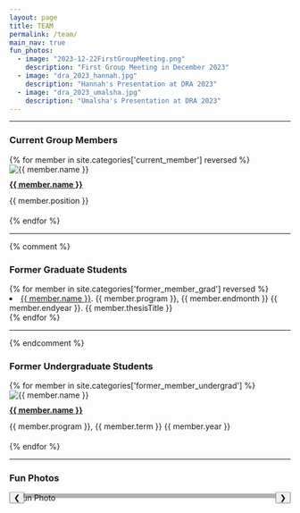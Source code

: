 ```yaml
---
layout: page
title: TEAM
permalink: /team/
main_nav: true
fun_photos: 
  - image: "2023-12-22FirstGroupMeeting.png"
    description: "First Group Meeting in December 2023"
  - image: "dra_2023_hannah.jpg"
    description: "Hannah's Presentation at DRA 2023"
  - image: "dra_2023_umalsha.jpg"
    description: "Umalsha's Presentation at DRA 2023"
---
```


---

<style>
  /* Add your custom styles here */
  
  .member-info {
    margin-bottom: 20px; /* Adjust bottom margin for each member-info block */
  }

  h4 {
    margin-top: 10px; /* Adjust top margin for h4 headers */
    margin-bottom: 5px; /* Adjust bottom margin for h4 headers */
  }
</style>

<h3>Current Group Members</h3>
{% for member in site.categories['current_member'] reversed %}
  <div class="col-lg-3 col-md-3 col-sm-3">
    <div class="member-info">
      <div class="image-container square-image">
        <img src="{{ site.baseurl }}/assets/img/{{ member.img }}" alt="{{ member.name }}">
      </div>
      <div class="text-container">
        <h4><a href="{{  member.url | prepend: site.baseurl }}">{{ member.name }}</a></h4>
        <!-- Add other text content here -->
        <p style="line-height: 1.0;">{{ member.position }}</p>
      </div>
    </div>
  </div><!-- /col-lg-3 -->
{% endfor %}

<hr>

{% comment %}
<h3>Former Graduate Students</h3>
{% for member in site.categories['former_member_grad'] reversed %}
  <li>
    <a href="{{ member.url | prepend: site.baseurl }}">{{ member.name }}</a>. {{ member.program }}, {{ member.endmonth }} {{ member.endyear }}. {{ member.thesisTitle }}
  </li>
{% endfor %}

<hr>
{% endcomment %}

<h3>Former Undergraduate Students</h3>
{% for member in site.categories['former_member_undergrad'] %}
  <div class="col-lg-3 col-md-3 col-sm-3">
    <div class="member-info">
      <div class="image-container square-image">
        <img src="{{ site.baseurl }}/assets/img/{{ member.img }}" alt="{{ member.name }}">
      </div>
      <div class="text-container">
        <h4><a href="{{  member.url | prepend: site.baseurl }}">{{ member.name }}</a></h4>
        <!-- Add other text content here -->
        <p style="line-height: 1.0;">{{ member.program }}, {{ member.term }} {{ member.year }}</p>
      </div>
    </div>
  </div><!-- /col-lg-3 -->
{% endfor %}


<hr>

<h3>Fun Photos</h3>
<div id="funPhotoGallery" style="max-width: 1000px; margin: 0 auto; position: relative;">
  <button id="prevFunPhoto" style="position: absolute; left: 0; top: 50%; transform: translateY(-50%);">&#10094;</button>
  <img id="currentFunPhoto" src="" alt="Fun Photo" style="max-width: 1000px; height: auto; display: block; margin: 0 auto;">
  <div id="photoDescription" style="position: absolute; bottom: 8px; left: 5%; background-color: rgba(0, 0, 0, 0.3); color: white; padding: 4px; width: calc(100% - 10%); box-sizing: border-box; font-size: 14px;">
    <!-- Description will be inserted here -->
  </div>
  <button id="nextFunPhoto" style="position: absolute; right: 0; top: 50%; transform: translateY(-50%);">&#10095;</button>
</div>


<script>
document.addEventListener('DOMContentLoaded', function () {
  const galleryItems = [
    {% for item in page.fun_photos %}
      { src: "{{ site.baseurl }}/assets/gallery/{{ item.image }}", description: "{{ item.description | escape }}" },
    {% endfor %}
  ];
  let currentIndex = 0;

  function updateGalleryItem(index) {
    const photoElement = document.getElementById('currentFunPhoto');
    const descriptionElement = document.getElementById('photoDescription');
    photoElement.src = galleryItems[index].src;
    photoElement.alt = galleryItems[index].description; // Update alt text for accessibility
    descriptionElement.innerHTML = galleryItems[index].description; // Update the description
  }

  // Initialize with the first item
  updateGalleryItem(currentIndex);

  document.getElementById('prevFunPhoto').addEventListener('click', function() {
    currentIndex = (currentIndex - 1 + galleryItems.length) % galleryItems.length;
    updateGalleryItem(currentIndex);
  });

  document.getElementById('nextFunPhoto').addEventListener('click', function() {
    currentIndex = (currentIndex + 1) % galleryItems.length;
    updateGalleryItem(currentIndex);

  // Optional: If you expect the window to resize and want to maintain the alignment
  window.addEventListener('resize', updateDescriptionWidth);

  });
});
</script>
